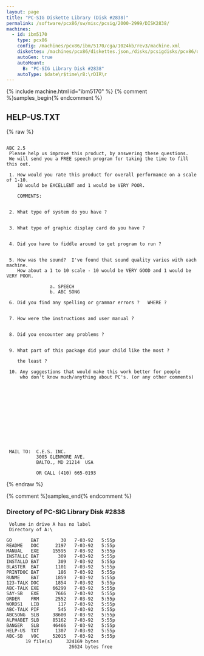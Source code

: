 ```yaml
---
layout: page
title: "PC-SIG Diskette Library (Disk #2838)"
permalink: /software/pcx86/sw/misc/pcsig/2000-2999/DISK2838/
machines:
  - id: ibm5170
    type: pcx86
    config: /machines/pcx86/ibm/5170/cga/1024kb/rev3/machine.xml
    diskettes: /machines/pcx86/diskettes.json,/disks/pcsigdisks/pcx86/diskettes.json
    autoGen: true
    autoMount:
      B: "PC-SIG Library Disk #2838"
    autoType: $date\r$time\rB:\rDIR\r
---
```


{% include machine.html id="ibm5170" %}
{% comment %}samples_begin{% endcomment %}

## HELP-US.TXT

{% raw %}
```
                                                                       ABC 2.5
 Please help us improve this product, by answering these questions.
 We will send you a FREE speech program for taking the time to fill this out.

 1. How would you rate this product for overall performance on a scale of 1-10.
    10 would be EXCELLENT and 1 would be VERY POOR.

    COMMENTS:


 2. What type of system do you have ?  


 3. What type of graphic display card do you have ? 


 4. Did you have to fiddle around to get program to run ? 


 5. How was the sound?  I've found that sound quality varies with each machine.
    How about a 1 to 10 scale - 10 would be VERY GOOD and 1 would be VERY POOR.

                a. SPEECH
                b. ABC SONG

 6. Did you find any spelling or grammar errors ?   WHERE ?


 7. How were the instructions and user manual ?


 8. Did you encounter any problems ?
 

 9. What part of this package did your child like the most ?
 
    the least ?

 10. Any suggestions that would make this work better for people
     who don't know much/anything about PC's. (or any other comments)













 MAIL TO:  C.E.S. INC.
           3005 GLENMORE AVE.
           BALTO., MD 21214  USA

           OR CALL (410) 665-0193
```
{% endraw %}

{% comment %}samples_end{% endcomment %}

### Directory of PC-SIG Library Disk #2838

     Volume in drive A has no label
     Directory of A:\

    GO       BAT        30   7-03-92   5:55p
    README   DOC      2197   7-03-92   5:55p
    MANUAL   EXE     15595   7-03-92   5:55p
    INSTALLC BAT       309   7-03-92   5:55p
    INSTALLD BAT       309   7-03-92   5:55p
    BLASTER  BAT      1101   7-03-92   5:55p
    PRINTDOC BAT       186   7-03-92   5:55p
    RUNME    BAT      1859   7-03-92   5:55p
    123-TALK DOC      1854   7-03-92   5:55p
    ABC-TALK EXE     66299   7-03-92   5:55p
    SAY-SB   EXE      7666   7-03-92   5:55p
    ORDER    FRM      2552   7-03-92   5:55p
    WORDS1   LIB       117   7-03-92   5:55p
    ABC-TALK PIF       545   7-03-92   5:55p
    ABCSONG  SLB     38600   7-03-92   5:55p
    ALPHABET SLB     85162   7-03-92   5:55p
    BANGER   SLB     46466   7-03-92   5:55p
    HELP-US  TXT      1307   7-03-92   5:55p
    ABC-SB   VOC     52015   7-03-92   5:55p
           19 file(s)     324169 bytes
                           26624 bytes free
